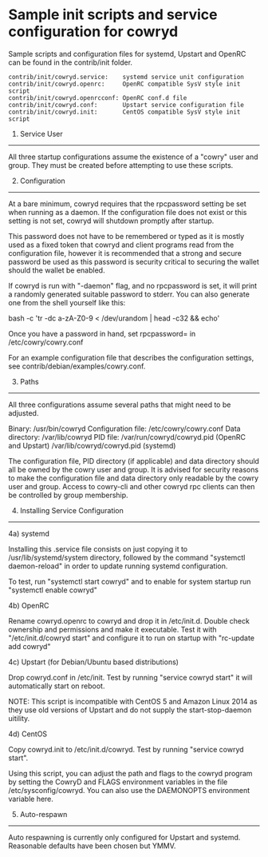 Sample init scripts and service configuration for cowryd
==========================================================

Sample scripts and configuration files for systemd, Upstart and OpenRC
can be found in the contrib/init folder.

    contrib/init/cowryd.service:    systemd service unit configuration
    contrib/init/cowryd.openrc:     OpenRC compatible SysV style init script
    contrib/init/cowryd.openrcconf: OpenRC conf.d file
    contrib/init/cowryd.conf:       Upstart service configuration file
    contrib/init/cowryd.init:       CentOS compatible SysV style init script

1. Service User
---------------------------------

All three startup configurations assume the existence of a "cowry" user
and group.  They must be created before attempting to use these scripts.

2. Configuration
---------------------------------

At a bare minimum, cowryd requires that the rpcpassword setting be set
when running as a daemon.  If the configuration file does not exist or this
setting is not set, cowryd will shutdown promptly after startup.

This password does not have to be remembered or typed as it is mostly used
as a fixed token that cowryd and client programs read from the configuration
file, however it is recommended that a strong and secure password be used
as this password is security critical to securing the wallet should the
wallet be enabled.

If cowryd is run with "-daemon" flag, and no rpcpassword is set, it will
print a randomly generated suitable password to stderr.  You can also
generate one from the shell yourself like this:

bash -c 'tr -dc a-zA-Z0-9 < /dev/urandom | head -c32 && echo'

Once you have a password in hand, set rpcpassword= in /etc/cowry/cowry.conf

For an example configuration file that describes the configuration settings,
see contrib/debian/examples/cowry.conf.

3. Paths
---------------------------------

All three configurations assume several paths that might need to be adjusted.

Binary:              /usr/bin/cowryd
Configuration file:  /etc/cowry/cowry.conf
Data directory:      /var/lib/cowryd
PID file:            /var/run/cowryd/cowryd.pid (OpenRC and Upstart)
                     /var/lib/cowryd/cowryd.pid (systemd)

The configuration file, PID directory (if applicable) and data directory
should all be owned by the cowry user and group.  It is advised for security
reasons to make the configuration file and data directory only readable by the
cowry user and group.  Access to cowry-cli and other cowryd rpc clients
can then be controlled by group membership.

4. Installing Service Configuration
-----------------------------------

4a) systemd

Installing this .service file consists on just copying it to
/usr/lib/systemd/system directory, followed by the command
"systemctl daemon-reload" in order to update running systemd configuration.

To test, run "systemctl start cowryd" and to enable for system startup run
"systemctl enable cowryd"

4b) OpenRC

Rename cowryd.openrc to cowryd and drop it in /etc/init.d.  Double
check ownership and permissions and make it executable.  Test it with
"/etc/init.d/cowryd start" and configure it to run on startup with
"rc-update add cowryd"

4c) Upstart (for Debian/Ubuntu based distributions)

Drop cowryd.conf in /etc/init.  Test by running "service cowryd start"
it will automatically start on reboot.

NOTE: This script is incompatible with CentOS 5 and Amazon Linux 2014 as they
use old versions of Upstart and do not supply the start-stop-daemon uitility.

4d) CentOS

Copy cowryd.init to /etc/init.d/cowryd. Test by running "service cowryd start".

Using this script, you can adjust the path and flags to the cowryd program by
setting the CowryD and FLAGS environment variables in the file
/etc/sysconfig/cowryd. You can also use the DAEMONOPTS environment variable here.

5. Auto-respawn
-----------------------------------

Auto respawning is currently only configured for Upstart and systemd.
Reasonable defaults have been chosen but YMMV.
